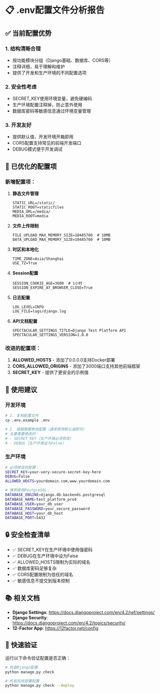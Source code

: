 # 📋 .env配置文件分析报告

## ✅ 当前配置优势

### 1. **结构清晰合理**
- 按功能模块分组（Django基础、数据库、CORS等）
- 注释详细，易于理解和维护
- 提供了开发和生产环境的不同配置选项

### 2. **安全性考虑**
- SECRET_KEY使用环境变量，避免硬编码
- 生产环境配置注释掉，防止意外使用
- 数据库密码等敏感信息通过环境变量管理

### 3. **开发友好**
- 提供默认值，开发环境开箱即用
- CORS配置支持常见的前端开发端口
- DEBUG模式便于开发调试

## 🔧 已优化的配置项

### 新增配置项：
1. **静态文件管理**
   ```env
   STATIC_URL=/static/
   STATIC_ROOT=staticfiles
   MEDIA_URL=/media/
   MEDIA_ROOT=media
   ```

2. **文件上传限制**
   ```env
   FILE_UPLOAD_MAX_MEMORY_SIZE=10485760  # 10MB
   DATA_UPLOAD_MAX_MEMORY_SIZE=10485760  # 10MB
   ```

3. **时区和本地化**
   ```env
   TIME_ZONE=Asia/Shanghai
   USE_TZ=True
   ```

4. **Session配置**
   ```env
   SESSION_COOKIE_AGE=3600  # 1小时
   SESSION_EXPIRE_AT_BROWSER_CLOSE=True
   ```

5. **日志配置**
   ```env
   LOG_LEVEL=INFO
   LOG_FILE=logs/django.log
   ```

6. **API文档配置**
   ```env
   SPECTACULAR_SETTINGS_TITLE=Django Test Platform API
   SPECTACULAR_SETTINGS_VERSION=1.0.0
   ```

### 改进的配置项：
1. **ALLOWED_HOSTS** - 添加了0.0.0.0支持Docker部署
2. **CORS_ALLOWED_ORIGINS** - 添加了3000端口支持其他前端框架
3. **SECRET_KEY** - 提供了更安全的示例值

## 🎯 使用建议

### 开发环境
```bash
# 1. 复制配置文件
cp .env.example .env

# 2. 根据需要修改配置（通常使用默认值即可）
# 主要需要修改的：
# - SECRET_KEY（生产环境必须修改）
# - DEBUG（生产环境设为False）
```

### 生产环境
```bash
# 必须修改的配置：
SECRET_KEY=your-very-secure-secret-key-here
DEBUG=False
ALLOWED_HOSTS=yourdomain.com,www.yourdomain.com

# 推荐使用PostgreSQL：
DATABASE_ENGINE=django.db.backends.postgresql
DATABASE_NAME=test_platform_prod
DATABASE_USER=your_db_user
DATABASE_PASSWORD=your_secure_password
DATABASE_HOST=your_db_host
DATABASE_PORT=5432
```

## 🔒 安全检查清单

- ✅ SECRET_KEY在生产环境中使用强密码
- ✅ DEBUG在生产环境中设为False
- ✅ ALLOWED_HOSTS限制为实际的域名
- ✅ 数据库密码足够复杂
- ✅ CORS配置限制为信任的域名
- ✅ 敏感信息不提交到版本控制

## 📚 相关文档

- **Django Settings**: https://docs.djangoproject.com/en/4.2/ref/settings/
- **Django Security**: https://docs.djangoproject.com/en/4.2/topics/security/
- **12-Factor App**: https://12factor.net/config

## 🚀 快速验证

运行以下命令验证配置是否正确：
```bash
# 检查Django配置
python manage.py check

# 检查系统部署配置
python manage.py check --deploy
```